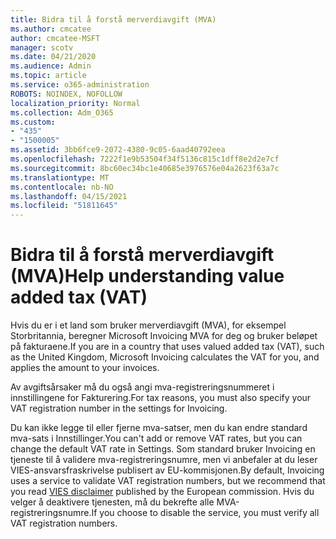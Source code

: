 ```yaml
---
title: Bidra til å forstå merverdiavgift (MVA)
ms.author: cmcatee
author: cmcatee-MSFT
manager: scotv
ms.date: 04/21/2020
ms.audience: Admin
ms.topic: article
ms.service: o365-administration
ROBOTS: NOINDEX, NOFOLLOW
localization_priority: Normal
ms.collection: Adm_O365
ms.custom:
- "435"
- "1500005"
ms.assetid: 3bb6fce9-2072-4380-9c05-6aad40792eea
ms.openlocfilehash: 7222f1e9b53504f34f5136c815c1dff8e2d2e7cf
ms.sourcegitcommit: 8bc60ec34bc1e40685e3976576e04a2623f63a7c
ms.translationtype: MT
ms.contentlocale: nb-NO
ms.lasthandoff: 04/15/2021
ms.locfileid: "51811645"
---
```

# <a name="help-understanding-value-added-tax-vat"></a><span data-ttu-id="1a531-102">Bidra til å forstå merverdiavgift (MVA)</span><span class="sxs-lookup"><span data-stu-id="1a531-102">Help understanding value added tax (VAT)</span></span>

<span data-ttu-id="1a531-103">Hvis du er i et land som bruker merverdiavgift (MVA), for eksempel Storbritannia, beregner Microsoft Invoicing MVA for deg og bruker beløpet på fakturaene.</span><span class="sxs-lookup"><span data-stu-id="1a531-103">If you are in a country that uses valued added tax (VAT), such as the United Kingdom, Microsoft Invoicing calculates the VAT for you, and applies the amount to your invoices.</span></span>
  
<span data-ttu-id="1a531-104">Av avgiftsårsaker må du også angi mva-registreringsnummeret i innstillingene for Fakturering.</span><span class="sxs-lookup"><span data-stu-id="1a531-104">For tax reasons, you must also specify your VAT registration number in the settings for Invoicing.</span></span>
  
<span data-ttu-id="1a531-105">Du kan ikke legge til eller fjerne mva-satser, men du kan endre standard mva-sats i Innstillinger.</span><span class="sxs-lookup"><span data-stu-id="1a531-105">You can't add or remove VAT rates, but you can change the default VAT rate in Settings.</span></span> <span data-ttu-id="1a531-106">Som standard bruker Invoicing en tjeneste til å validere [](https://go.microsoft.com/fwlink/?LinkID=841741) mva-registreringsnumre, men vi anbefaler at du leser VIES-ansvarsfraskrivelse publisert av EU-kommisjonen.</span><span class="sxs-lookup"><span data-stu-id="1a531-106">By default, Invoicing uses a service to validate VAT registration numbers, but we recommend that you read [VIES disclaimer](https://go.microsoft.com/fwlink/?LinkID=841741) published by the European commission.</span></span> <span data-ttu-id="1a531-107">Hvis du velger å deaktivere tjenesten, må du bekrefte alle MVA-registreringsnumre.</span><span class="sxs-lookup"><span data-stu-id="1a531-107">If you choose to disable the service, you must verify all VAT registration numbers.</span></span>